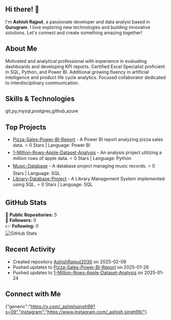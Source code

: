 ## Hi there! 👋

I'm **Ashish Rajput**, a passionate developer and data analyst based in **Gurugram**. I love exploring new technologies and building innovative solutions. Let's connect and create something amazing together!

## About Me

Motivated and analytical professional with experience in evaluating dashboards and developing KPI reports. Certified Excel Specialist proficient in SQL, Python, and Power BI. Additional growing fluency in artificial intelligence and product life cycle analytics. Focused collaborator dedicated to interdisciplinary communication.

## Skills & Technologies

git,py,mysql,postgres,github,azure

## Top Projects

- [Pizza-Sales-Power-BI-Report](https://github.com/AshishRajput2030/Pizza-Sales-Power-BI-Report) - A Power BI report analyzing pizza sales data. ⭐️ 0 Stars | Language: Power BI
- [1-Million-Rows-Apple-Dataset-Analysis](https://github.com/AshishRajput2030/1-Million-Rows-Apple-Dataset-Analysis) - An analysis project utilizing a million rows of apple data. ⭐️ 0 Stars | Language: Python
- [Music-Database](https://github.com/AshishRajput2030/Music-Database) - A database project managing music records. ⭐️ 0 Stars | Language: SQL
- [Library-Database-Project](https://github.com/AshishRajput2030/Library-Database-Project) - A Library Management System implemented using SQL. ⭐️ 0 Stars | Language: SQL

## GitHub Stats

🌟 **Public Repositories:** 5  
👥 **Followers:** 0  
👉 **Following:** 0  
![GitHub Stats](https://github-readme-stats.vercel.app/api?username=AshishRajput2030&show_icons=true&theme=radical)

## Recent Activity

- Created repository [AshishRajput2030](https://github.com/AshishRajput2030) on 2025-02-09  
- Pushed updates to [Pizza-Sales-Power-BI-Report](https://github.com/AshishRajput2030/Pizza-Sales-Power-BI-Report) on 2025-01-26  
- Pushed updates to [1-Million-Rows-Apple-Dataset-Analysis](https://github.com/AshishRajput2030/1-Million-Rows-Apple-Dataset-Analysis) on 2025-01-24

## Connect with Me

{"generic":"https://x.com/_ashishsingh99?s=09","instagram":"https://www.instagram.com/_ashish.singh99/"}